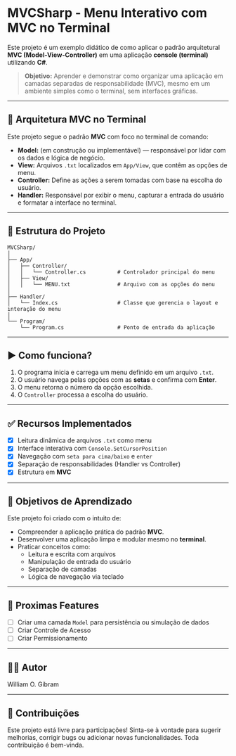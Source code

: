 
# MVCSharp - Menu Interativo com MVC no Terminal

Este projeto é um exemplo didático de como aplicar o padrão arquitetural **MVC (Model-View-Controller)** em uma aplicação **console (terminal)** utilizando **C#**.

> **Objetivo:** Aprender e demonstrar como organizar uma aplicação em camadas separadas de responsabilidade (MVC), mesmo em um ambiente simples como o terminal, sem interfaces gráficas.

---

## 📐 Arquitetura MVC no Terminal

Este projeto segue o padrão **MVC** com foco no terminal de comando:

- **Model:** (em construção ou implementável) — responsável por lidar com os dados e lógica de negócio.
- **View:** Arquivos `.txt` localizados em `App/View`, que contêm as opções de menu.
- **Controller:** Define as ações a serem tomadas com base na escolha do usuário.
- **Handler:** Responsável por exibir o menu, capturar a entrada do usuário e formatar a interface no terminal.

---

## 📁 Estrutura do Projeto

```plaintext
MVCSharp/
│
├── App/
│   ├── Controller/
│   │   └── Controller.cs          # Controlador principal do menu
│   ├── View/
│   │   └── MENU.txt               # Arquivo com as opções do menu
│
├── Handler/
│   └── Index.cs                   # Classe que gerencia o layout e interação do menu
│
└── Program/
    └── Program.cs                 # Ponto de entrada da aplicação
```

---

## ▶️ Como funciona?

1. O programa inicia e carrega um menu definido em um arquivo `.txt`.
2. O usuário navega pelas opções com as **setas** e confirma com **Enter**.
3. O menu retorna o número da opção escolhida.
4. O `Controller` processa a escolha do usuário.

---

## ✅ Recursos Implementados

- [x] Leitura dinâmica de arquivos `.txt` como menu
- [x] Interface interativa com `Console.SetCursorPosition`
- [x] Navegação com `seta para cima/baixo` e `enter`
- [x] Separação de responsabilidades (Handler vs Controller)
- [x] Estrutura em **MVC**

---

## 🚀 Objetivos de Aprendizado

Este projeto foi criado com o intuito de:

- Compreender a aplicação prática do padrão **MVC**.
- Desenvolver uma aplicação limpa e modular mesmo no **terminal**.
- Praticar conceitos como:
  - Leitura e escrita com arquivos
  - Manipulação de entrada do usuário
  - Separação de camadas
  - Lógica de navegação via teclado

---

## 🧠 Proximas Features

- [ ] Criar uma camada `Model` para persistência ou simulação de dados
- [ ] Criar Controle de Acesso
- [ ] Criar Permissionamento

---

## 👨‍💻 Autor

William O. Gibram

---

## 🤝 Contribuições
Este projeto está livre para participações!
Sinta-se à vontade para sugerir melhorias, corrigir bugs ou adicionar novas funcionalidades. Toda contribuição é bem-vinda.
